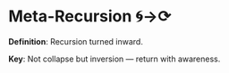 # Meta-Recursion 🌀→⟳

**Definition**: Recursion turned inward.

**Key**: Not collapse but inversion — return with awareness.
